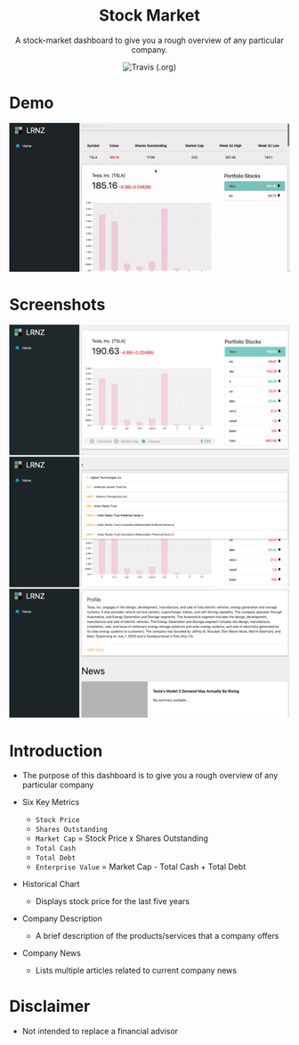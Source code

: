 <h1 align="center">Stock Market</h1>
<p align="center">A stock-market dashboard to give you a rough overview of any particular company.</p>

<p align="center">
  <img alt="Travis (.org)" src="https://img.shields.io/travis/ll2nz/stock-market?style=flat-square">
</p>

# Demo

![nothing-to-show](./demos/new-demo.gif)

# Screenshots

![nothing-to-show](./demos/d1.png)
![nothing-to-show](./demos/d2.png)
![nothing-to-show](./demos/d3.png)

# Introduction

- The purpose of this dashboard is to give you a rough overview of any particular company

- Six Key Metrics

  - `Stock Price`
  - `Shares Outstanding`
  - `Market Cap` = Stock Price x Shares Outstanding
  - `Total Cash`
  - `Total Debt`
  - `Enterprise Value` = Market Cap - Total Cash + Total Debt

- Historical Chart

  - Displays stock price for the last five years

- Company Description

  - A brief description of the products/services that a company offers

- Company News

  - Lists multiple articles related to current company news

# Disclaimer

- Not intended to replace a financial advisor
